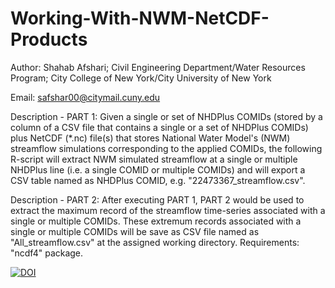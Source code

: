 # Working-With-NWM-NetCDF-Products

Author: Shahab Afshari; Civil Engineering Department/Water Resources Program; City College of New York/City University of New York
        
        

Email: safshar00@citymail.cuny.edu

Description - PART 1: 
Given a single or set of NHDPlus COMIDs (stored by a column of a CSV file that contains a single or 
a set of NHDPlus COMIDs) plus NetCDF (*.nc) file(s) that stores National Water Model's (NWM) streamflow 
simulations corresponding to the applied COMIDs, the following R-script will extract NWM simulated 
streamflow at a single or multiple NHDPlus line (i.e. a single COMID or multiple COMIDs) and will 
export a CSV table named as NHDPlus COMID, e.g. "22473367_streamflow.csv".  

Description - PART 2: After executing PART 1, PART 2 would be used to extract the maximum record of 
the streamflow time-series associated with a single or multiple COMIDs. These extremum records associated
with a single or multiple COMIDs will be save as CSV file named as "All_streamflow.csv" at the assigned 
working directory. Requirements: "ncdf4" package.

[![DOI](https://zenodo.org/badge/103839251.svg)](https://zenodo.org/badge/latestdoi/103839251)
